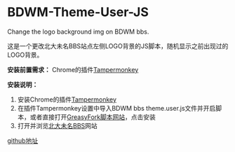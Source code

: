 # BDWM-Theme-User-JS
Change the logo background img on BDWM bbs.

这是一个更改北大未名BBS站点左侧LOGO背景的JS脚本，随机显示之前出现过的LOGO背景。

**安装前置需求：** Chrome的插件[Tampermonkey](https://chrome.google.com/webstore/detail/tampermonkey/dhdgffkkebhmkfjojejmpbldmpobfkfo?utm_source=chrome-ntp-icon)


**安装说明：**

1. 安装Chrome的插件[Tampermonkey](https://chrome.google.com/webstore/detail/tampermonkey/dhdgffkkebhmkfjojejmpbldmpobfkfo?utm_source=chrome-ntp-icon)
2. 在插件Tampermonkey设置中导入BDWM bbs theme.user.js文件并开启脚本，或者直接打开[GreasyFork脚本网站](https://greasyfork.org/zh-CN/scripts/24675-bdwm-bbs-theme)，点击安装
3. 打开并浏览[北大未名BBS](https://www.bdwm.net/)网站

[github地址](https://github.com/SourceZh/BDWM-Theme-User-JS)
